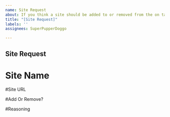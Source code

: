 ```yaml
---
name: Site Request
about: If you think a site should be added to or removed from the on task list
title: "[Site Request]"
labels: ''
assignees: SuperPupperDoggo

---
```


## Site Request

# Site Name

#Site URL

#Add Or Remove?

#Reasoning
